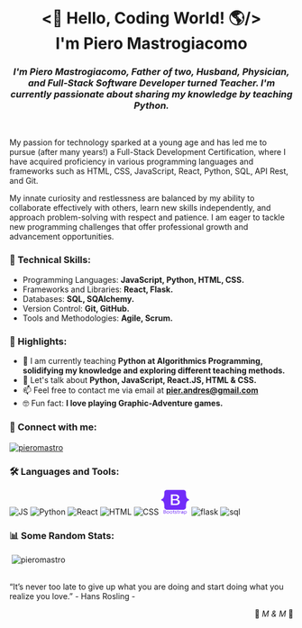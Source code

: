 <!--
Here are some ideas to get you started:

- 👯 I’m looking to collaborate on ...
- 🤔 I’m looking for help with
-->

<div id="header" align="center">
    <h1 align="center"><👋 Hello, Coding World! 🌎/><br>I'm Piero Mastrogiacomo</h1>
    <h3 align="center"><em>I'm Piero Mastrogiacomo, Father of two, Husband, Physician, and Full-Stack Software Developer turned Teacher. I'm currently passionate about sharing my knowledge by teaching Python.</em></h3>
</div>

</br>

<p>My passion for technology sparked at a young age and has led me to pursue (after many years!) a Full-Stack Development Certification, where I have acquired proficiency in various programming languages and frameworks such as HTML, CSS, JavaScript, React, Python, SQL, API Rest, and Git.

My innate curiosity and restlessness are balanced by my ability to collaborate effectively with others, learn new skills independently, and approach problem-solving with respect and patience. I am eager to tackle new programming challenges that offer professional growth and advancement opportunities.</p>


### 🧠 Technical Skills:
- Programming Languages: **JavaScript, Python, HTML, CSS.**
- Frameworks and Libraries: **React, Flask.**
- Databases: **SQL, SQAlchemy.**
- Version Control: **Git, GitHub.**
- Tools and Methodologies: **Agile, Scrum.**

### 🌟 Highlights:
- 🔭 I am currently teaching **Python at Algorithmics Programming, solidifying my knowledge and exploring different teaching methods.**
- 💬 Let's talk about **Python, JavaScript, React.JS, HTML & CSS.**
- 📫 Feel free to contact me via email at **pier.andres@gmail.com**
- 🤓 Fun fact: **I love playing Graphic-Adventure games.**

<h3 align="left">🔌 Connect with me:</h3>
<p align="left">
<a href="https://linkedin.com/in/pieromastro" target="blank"><img align="center" src="https://cdn-icons-png.flaticon.com/512/174/174857.png" alt="pieromastro" height="45" width="45" /></a>
</p>

<h3 align="left">🛠 Languages and Tools:</h3>
<p align="left">
    <img src="https://upload.wikimedia.org/wikipedia/commons/thumb/6/6a/JavaScript-logo.png/600px-JavaScript-logo.png?20120221235433" alt="JS" width="40"/>
    <img src="https://upload.wikimedia.org/wikipedia/commons/thumb/c/c3/Python-logo-notext.svg/1869px-Python-logo-notext.svg.png" alt="Python" width="45"/>
    <img src="https://upload.wikimedia.org/wikipedia/commons/thumb/a/a7/React-icon.svg/2300px-React-icon.svg.png" alt="React" width="50"/>
    <img src="https://cdn.pixabay.com/photo/2017/08/05/11/16/logo-2582748_960_720.png" alt="HTML" width="50"/>
    <img src="https://cdn.pixabay.com/photo/2017/08/05/11/16/logo-2582747_1280.png" alt="CSS" width="50"/>
    <img src="https://raw.githubusercontent.com/devicons/devicon/master/icons/bootstrap/bootstrap-plain-wordmark.svg" alt="bootstrap" width="50" height="45"/>
    <img src="https://cdn.freebiesupply.com/logos/thumbs/2x/flask-logo.png" alt="flask" width="70"/>
    <img src="https://upload.wikimedia.org/wikipedia/commons/8/87/Sql_data_base_with_logo.png" alt="sql" width="90"/>
<!--     <img src="https://www.vhv.rs/dpng/d/499-4996069_postman-logo-circle-hd-png-download.png" alt="postman" width="45"/> -->
</p>

<h3 align="left">📊 Some Random Stats:</h3>
<!-- <p><img align="left" src="https://github-readme-stats.vercel.app/api?username=pieromastro&show_icons=true&locale=en" alt="pieromastro" /></p> -->

<p>&nbsp;<img align="center" src="https://github-readme-stats.vercel.app/api/top-langs?username=pieromastro&show_icons=true&locale=en&layout=compact" alt="pieromastro" /></p>

</br>
<emp>“It’s never too late to give up what you are doing and start doing what you realize you love.”</emp> - Hans Rosling -

<p align="right">💚<i> M & M </i>💜</p>
